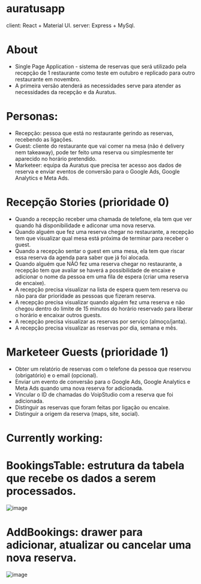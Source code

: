 ﻿# auratusapp
client: React + Material UI.
server: Express + MySql.

# About
- Single Page Application - sistema de reservas que será utilizado pela recepção de 1 restaurante como teste em outubro e replicado para outro restaurante em novembro.
- A primeira versão atenderá as necessidades serve para atender as necessidades da recepção e da Auratus.

# Personas:
- Recepção: pessoa que está no restaurante gerindo as reservas, recebendo as ligações.
- Guest: cliente do restaurante que vai comer na mesa (não é delivery nem takeaway), pode ter feito uma reserva ou simplesmente ter aparecido no horário pretendido.
- Marketeer: equipa da Auratus que precisa ter acesso aos dados de reserva e enviar eventos de conversão para o Google Ads, Google Analytics e Meta Ads.

# Recepção Stories (prioridade 0)
- Quando a recepção receber uma chamada de telefone, ela tem que ver quando há disponibilidade e adiconar uma nova reserva.
- Quando alguém que fez uma reserva chegar no restaurante, a recepção tem que visualizar qual mesa está próxima de terminar para receber o guest.
- Quando a recepção sentar o guest em uma mesa, ela tem que riscar essa reserva da agenda para saber que já foi alocada.
- Quando alguém que NÃO fez uma reserva chegar no restaurante, a recepção tem que avaliar se haverá a possibilidade de encaixe e adicionar o nome da pessoa em uma fila de espera (criar uma reserva de encaixe).
- A recepção precisa visualizar na lista de espera quem tem reserva ou não para dar prioridade as pessoas que fizeram reserva.
- A recepção precisa visualizar quando alguém fez uma reserva e não chegou dentro do limite de 15 minutos do horário reservado para liberar o horário e encaixar outros guests.
- A recepção precisa visualizar as reservas por serviço (almoço/janta).
- A recepção precisa visualizar as reservas por dia, semana e mês.

# Marketeer Guests (prioridade 1)
- Obter um relatório de reservas com o telefone da pessoa que reservou (obrigatório) e o email (opcional).
- Enviar um evento de conversão para o Google Ads, Google Analytics e Meta Ads quando uma nova reserva for adicionada.
- Vincular o ID de chamadas do VoipStudio com a reserva que foi adicionada.
- Distinguir as reservas que foram feitas por ligação ou encaixe.
- Distinguir a origem da reserva (maps, site, social).

# Currently working:

# BookingsTable: estrutura da tabela que recebe os dados a serem processados.
![image](https://github.com/user-attachments/assets/d5405b4a-9a3a-4715-bd1d-6dc6c9dd4fee)


# AddBookings: drawer para adicionar, atualizar ou cancelar uma nova reserva.
![image](https://github.com/user-attachments/assets/32485c07-dba7-42e2-a370-1d2a366d8771)

